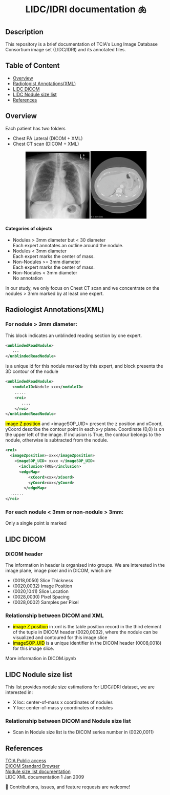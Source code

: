 <h1 align="center">LIDC/IDRI documentation  🫁 </h1>

## Description
This repository is a brief documentation of TCIA's Lung Image Database Consortium image set (LIDC/IDRI) and its annotated files.

## Table of Content
- [Overview](#overview)
- [Radiologist Annotations(XML)](#radiologist_annotations(xml))
- [LIDC DICOM](#images)
- [LIDC Nodule size list](#meta)
- [References](#references)
## Overview
Each patient has two folders
- Chest PA Lateral (DICOM + XML)
- Chest CT scan (DICOM + XML)
<p align="center">

  <img src="PA.png" alt="drawing" width="200"/>

  <img src="chest.png" alt="drawing" width="175"/>
</p>

#### Categories of objects
- Nodules > 3mm diameter but < 30 diameter<br>
  Each expert annotates an outline around the nodule. 
- Nodules < 3mm diameter<br>
  Each expert marks the center of mass.
- Non-Nodules >= 3mm diameter<br>
  Each expert marks the center of mass.
- Non-Nodules < 3mm diameter<br>
  No annotation


In our study, we only focus on Chest CT scan and we concentrate on the nodules > 3mm marked by at least one expert.

## Radiologist Annotations(XML)
### For nodule > 3mm diameter:
This block indicates an unblinded reading section by one expert.
```xml
<unblindedReadNodule>
   ...
</unblindedReadNodule>
```
<noduleID> is a unique id for this nodule marked by this expert, and <roi> block presents the 3D contour of the nodule

```xml
<unblindedReadNodule>
   <noduleID>Nodule xxx</noduleID>
    .....
    <roi>
       ....
    </roi>
</unblindedReadNodule>
```

 <mark>image Z position</mark> and <imageSOP_UID> present the z position and xCoord, yCoord describe the contour point in each x-y plane.
Coordinate (0,0) is on the upper left of the image. If inclusion is True, the contour belongs to the nodule, otherwise is subtracted from the nodule.
```xml
<roi>
  <imageZposition>-xxx</imageZposition>
    <imageSOP_UID> xxxx </imageSOP_UID> 
      <inclusion>TRUE</inclusion>
      <edgeMap>
          <xCoord>xxx</xCoord>
          <yCoord>xxx</yCoord>
        </edgeMap>
  ......
</roi>

```

### For each nodule < 3mm or non-nodule > 3mm:
Only a single point is marked
  
## LIDC DICOM
### DICOM header
The information in header is organised into groups. We are interested in the image plane, image pixel and in DICOM, which are
  - (0018,0050) Slice Thickness
  - (0020,0032) Image Position
  - (0020,1041) Slice Location
  - (0028,0030) Pixel Spacing
  - (0028,0002) Samples per Pixel
### Relationship between DICOM and XML
- <mark>image Z position</mark>  in xml is the table position record in the third element of the tuple in DICOM header (0020,0032), where the nodule can be visualized and contoured for this image slice
- <mark>imageSOP_UID</mark> is a unique identifier in the DICOM header (0008,0018) for this image slice. <br>

More information in DICOM.ipynb

  
## LIDC Nodule size list
This list provides nodule size estimations for LIDC/IDRI dataset, we are interested in:
  - X loc:  center-of-mass x coordinates of nodules
  - Y loc:  center-of-mass y coordinates of nodules
### Relationship between DICOM and Nodule size list
  - Scan in Nodule size list is the DICOM series number in (0020,0011)
 
  
## References
[TCIA Public access](https://wiki.cancerimagingarchive.net/display/Public/LIDC-IDRI) <br>
[DICOM Standard Browser](https://dicom.innolitics.com/ciods/rt-dose/image-plane/00280030)<br>
[Nodule size list documentation](http://www.via.cornell.edu/lidc/)<br>
LIDC XML documentation 1 Jan 2009 <br>

🤝  Contributions, issues, and feature requests are welcome!
